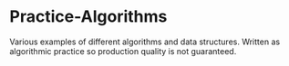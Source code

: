 # Practice-Algorithms
Various examples of different algorithms and data structures. Written as algorithmic practice so production quality is not guaranteed.
